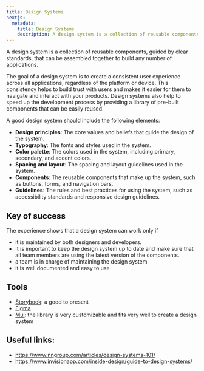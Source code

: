 ```yaml
---
title: Design Systems
nextjs:
  metadata:
    title: Design Systems
    description: A design system is a collection of reusable components, guided by clear standards, that can be assembled together to build any number of applications.
---
```


A design system is a collection of reusable components, guided by clear standards, that can be assembled together to build any number of applications.

The goal of a design system is to create a consistent user experience across all applications, regardless of the platform or device. This consistency helps to build trust with users and makes it easier for them to navigate and interact with your products. Design systems also help to speed up the development process by providing a library of pre-built components that can be easily reused.

A good design system should include the following elements:

- **Design principles**: The core values and beliefs that guide the design of the system.
- **Typography**: The fonts and styles used in the system.
- **Color palette**: The colors used in the system, including primary, secondary, and accent colors.
- **Spacing and layout**: The spacing and layout guidelines used in the system.
- **Components**: The reusable components that make up the system, such as buttons, forms, and navigation bars.
- **Guidelines**: The rules and best practices for using the system, such as accessibility standards and responsive design guidelines.

## Key of success

The experience shows that a design system can work only if

- it is maintained by both designers and developers.
- It is important to keep the design system up to date and make sure that all team members are using the latest version of the components.
- a team is in charge of maintaining the design system
- it is well documented and easy to use

## Tools

- [Storybook](https://storybook.js.org/): a good to present
- [Figma](https://www.figma.com/)
- [Mui](https://mui.com/): the library is very customizable and fits very well to create a design system

## Useful links:

- https://www.nngroup.com/articles/design-systems-101/
- https://www.invisionapp.com/inside-design/guide-to-design-systems/
